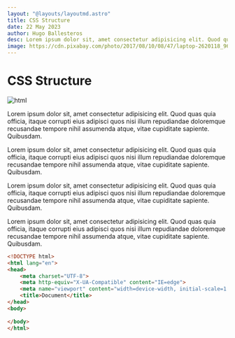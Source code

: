 ```yaml
---
layout: "@layouts/layoutmd.astro"
title: CSS Structure
date: 22 May 2023
author: Hugo Ballesteros
desc: Lorem ipsum dolor sit, amet consectetur adipisicing elit. Quod quas quia officia, itaque corrupti eius adipisci quos nisi illum repudiandae doloremque recusandae tempore nihil assumenda atque, vitae cupiditate sapiente. Quibusdam.
image: https://cdn.pixabay.com/photo/2017/08/10/08/47/laptop-2620118_960_720.jpg
---
```


# CSS Structure

![html](https://cdn.pixabay.com/photo/2017/08/10/08/47/laptop-2620118_960_720.jpg)

Lorem ipsum dolor sit, amet consectetur adipisicing elit. Quod quas quia officia, itaque corrupti eius adipisci quos nisi illum repudiandae doloremque recusandae tempore nihil assumenda atque, vitae cupiditate sapiente. Quibusdam.

Lorem ipsum dolor sit, amet consectetur adipisicing elit. Quod quas quia officia, itaque corrupti eius adipisci quos nisi illum repudiandae doloremque recusandae tempore nihil assumenda atque, vitae cupiditate sapiente. Quibusdam.

Lorem ipsum dolor sit, amet consectetur adipisicing elit. Quod quas quia officia, itaque corrupti eius adipisci quos nisi illum repudiandae doloremque recusandae tempore nihil assumenda atque, vitae cupiditate sapiente. Quibusdam.

Lorem ipsum dolor sit, amet consectetur adipisicing elit. Quod quas quia officia, itaque corrupti eius adipisci quos nisi illum repudiandae doloremque recusandae tempore nihil assumenda atque, vitae cupiditate sapiente. Quibusdam.

```html
<!DOCTYPE html>
<html lang="en">
<head>
    <meta charset="UTF-8">
    <meta http-equiv="X-UA-Compatible" content="IE=edge">
    <meta name="viewport" content="width=device-width, initial-scale=1.0">
    <title>Document</title>
</head>
<body>
    
</body>
</html>
```


